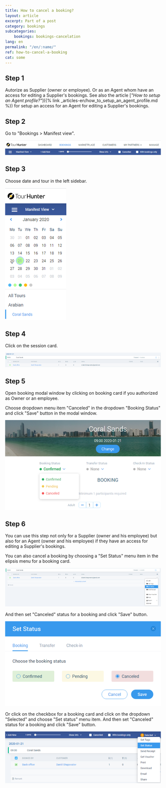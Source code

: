 ```yaml
---
title: How to cancel a booking?
layout: article
excerpt: Part of a post
category: bookings
subcategories:
    bookings: bookings-cancelation
lang: en
permalink: "/en/:name/"
ref: how-to-cancel-a-booking
cat: some
---
```


## **Step 1**

Autorize as Supplier (owner or employee). Or as an Agent whom have an access for editing a Supplier's bookings. See also the article [*"How to setup an Agent profile?"*]({% link _articles-en/how_to_setup_an_agent_profile.md %}) for setup an access for an Agent for editing a Supplier's bookings.

## **Step 2**

Go to "Bookings > Manifest view".

![How_to_cancel_a_booking1](/assets/images/how_to_cancel_a_booking1.png)

## **Step 3**

Choose date and tour in the left sidebar.

![How_to_cancel_a_booking2](/assets/images/how_to_cancel_a_booking2.png)

## **Step 4**

Click on the session card.

![How_to_cancel_a_booking3](/assets/images/how_to_cancel_a_booking3.png)

## **Step 5**

Open booking modal window by clicking on booking card if you authorized as Owner or an employee.

Choose dropdown menu item "Canceled" in the dropdown "Booking Status" and click "Save" button in the modal window.

![How_to_cancel_a_booking4](/assets/images/how_to_cancel_a_booking4.png)

## **Step 6**

You can use this step not only for a Supplier (owner and his employee) but also for an Agent (owner and his employee) if they have an access for editing a Supplier's bookings.

You can also cancel a booking by choosing a "Set Status" menu item in the elipsis menu for a booking card.

![How_to_cancel_a_booking5](/assets/images/how_to_cancel_a_booking5.png)

And then set "Canceled" status for a booking and click "Save" button.

![How_to_cancel_a_booking6](/assets/images/how_to_cancel_a_booking6.png)

Or click on the checkbox for a booking card and click on the dropdown "Selected" and choose "Set status" menu item. And then set "Canceled" status for a booking and click "Save" button.

![How_to_cancel_a_booking7](/assets/images/how_to_cancel_a_booking7.png)
